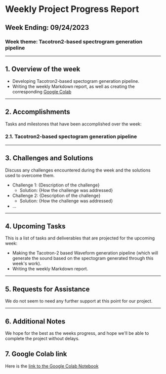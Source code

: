 # Weekly Project Progress Report

## Week Ending: 09/24/2023

### Week theme: Tacotron2-based spectrogram generation pipeline

---

## 1. Overview of the week
* Developing Tacotron2-based spectogram generation pipeline.
* Writing the weekly Markdown report, as well as creating the corresponding [Google Colab](#7-google-colab-link)
---

## 2. Accomplishments

Tasks and milestones that have been accomplished over the week:

### 2.1. Tacotron2-based spectogram generation pipeline


---

## 3. Challenges and Solutions

Discuss any challenges encountered during the week and the solutions used to overcome them.

- Challenge 1: {Description of the challenge}
  - Solution: {How the challenge was addressed}
- Challenge 2: {Description of the challenge}
  - Solution: {How the challenge was addressed}
- ...

---

## 4. Upcoming Tasks
This is a list of tasks and deliverables that are projected for the upcoming week:
* Making the Tacotron-2 based Waveform generation pipeline (which will generate the sound based on the spectogram generated through this week's work).
* Writing the weekly Markdown report.
---
## 5. Requests for Assistance
We do not seem to need any further support at this point for our project.

---

## 6. Additional Notes

We hope for the best as the weeks progress, and hope we'll be able to complete the project without delays.

## 7. Google Colab link
Here is the [link to the Google Colab Notebook](https://colab.research.google.com/drive/1zQ8nwXlbIua2XEg9zxjAkoQnOgykd2EZ?usp=sharing)

